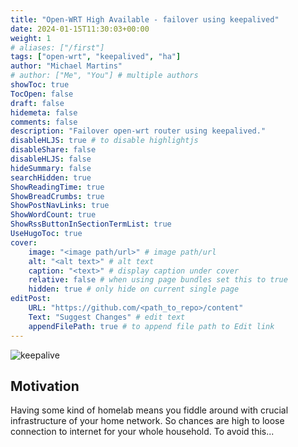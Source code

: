 ```yaml
---
title: "Open-WRT High Available - failover using keepalived"
date: 2024-01-15T11:30:03+00:00
weight: 1
# aliases: ["/first"]
tags: ["open-wrt", "keepalived", "ha"]
author: "Michael Martins"
# author: ["Me", "You"] # multiple authors
showToc: true
TocOpen: false
draft: false
hidemeta: false
comments: false
description: "Failover open-wrt router using keepalived."
disableHLJS: true # to disable highlightjs
disableShare: false
disableHLJS: false
hideSummary: false
searchHidden: true
ShowReadingTime: true
ShowBreadCrumbs: true
ShowPostNavLinks: true
ShowWordCount: true
ShowRssButtonInSectionTermList: true
UseHugoToc: true
cover:
    image: "<image path/url>" # image path/url
    alt: "<alt text>" # alt text
    caption: "<text>" # display caption under cover
    relative: false # when using page bundles set this to true
    hidden: true # only hide on current single page
editPost:
    URL: "https://github.com/<path_to_repo>/content"
    Text: "Suggest Changes" # edit text
    appendFilePath: true # to append file path to Edit link
---
```

![keepalive](keepalived.jpg)


## Motivation
Having some kind of homelab means you fiddle around with crucial infrastructure
of your home network. So chances are high to loose connection to internet for
your whole household. To avoid this...
